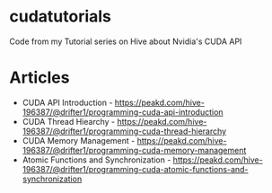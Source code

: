 # cudatutorials
Code from my Tutorial series on Hive about Nvidia's CUDA API

# Articles
- CUDA API Introduction - https://peakd.com/hive-196387/@drifter1/programming-cuda-api-introduction
- CUDA Thread Hiearchy - https://peakd.com/hive-196387/@drifter1/programming-cuda-thread-hierarchy
- CUDA Memory Management - https://peakd.com/hive-196387/@drifter1/programming-cuda-memory-management
- Atomic Functions and Synchronization - https://peakd.com/hive-196387/@drifter1/programming-cuda-atomic-functions-and-synchronization
